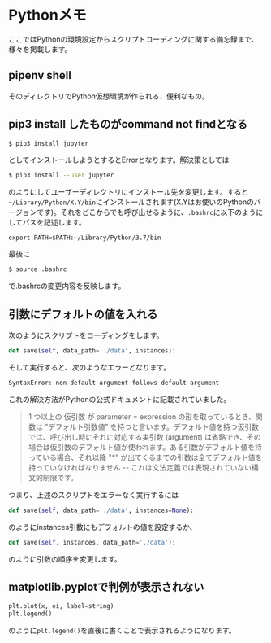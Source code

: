 # Pythonメモ

ここではPythonの環境設定からスクリプトコーディングに関する備忘録まで、様々を掲載します。

## pipenv shell

そのディレクトリでPython仮想環境が作られる、便利なもの。

## pip3 install したものがcommand not findとなる

```bash
$ pip3 install jupyter
```

としてインストールしようとするとErrorとなります。解決策としては

```bash
$ pip3 install --user jupyter
```

のようにしてユーザーディレクトリにインストール先を変更します。すると`~/Library/Python/X.Y/bin`にインストールされます(X.Yはお使いのPythonのバージョンです)。それをどこからでも呼び出せるように、`.bashrc`に以下のようにしてパスを記述します。

```bash:.bashrc
export PATH=$PATH:~/Library/Python/3.7/bin
```

最後に

```bash
$ source .bashrc
```

で.bashrcの変更内容を反映します。

## 引数にデフォルトの値を入れる

次のようにスクリプトをコーディングをします。

```python
def save(self, data_path='./data', instances):
```

そして実行すると、次のようなエラーとなります。

```bash
SyntaxError: non-default argument follows default argument
```

これの解決方法がPythonの公式ドキュメントに記載されていました。

> 1 つ以上の 仮引数 が parameter = expression の形を取っているとき、関数は "デフォルト引数値" を持つと言います。デフォルト値を持つ仮引数では、呼び出し時にそれに対応する実引数 (argument) は省略でき、その場合は仮引数のデフォルト値が使われます。ある引数がデフォルト値を持っている場合、それ以降 "*" が出てくるまでの引数は全てデフォルト値を持っていなければなりません -- これは文法定義では表現されていない構文的制限です。  

つまり、上述のスクリプトをエラーなく実行するには

```python
def save(self, data_path='./data', instances=None):
```

のようにinstances引数にもデフォルトの値を設定するか、

```python
def save(self, instances, data_path='./data'):
```

のように引数の順序を変更します。

## matplotlib.pyplotで判例が表示されない

```python
plt.plot(x, ei, label=string)
plt.legend()
```

のように`plt.legend()`を直後に書くことで表示されるようになります。


